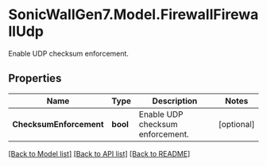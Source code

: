 # SonicWallGen7.Model.FirewallFirewallUdp
Enable UDP checksum enforcement.

## Properties

Name | Type | Description | Notes
------------ | ------------- | ------------- | -------------
**ChecksumEnforcement** | **bool** | Enable UDP checksum enforcement. | [optional] 

[[Back to Model list]](../README.md#documentation-for-models) [[Back to API list]](../README.md#documentation-for-api-endpoints) [[Back to README]](../README.md)

